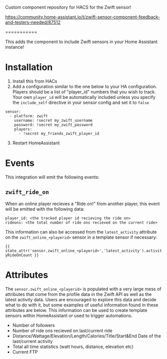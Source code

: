 Custom component repository for HACS for the Zwift sensor!

https://community.home-assistant.io/t/zwift-sensor-component-feedback-and-testers-needed/87512


===========

This adds the component to include Zwift sensors in your Home Assistant instance!

Installation
===

1. Install this from HACs
2. Add a configuration similar to the one below to your HA configuration. Players should be a list of "player_id" numbers that you wish to track. Your own `player_id` will be automatically included unless you specify the `include_self` directive in your sensor config and set it to `false`

```
sensor:
  - platform: zwift
    username: !secret my_zwift_username
    password: !secret my_zwift_password
    players:
      - !secret my_friends_zwift_player_id
```

3. Restart HomeAssistant

Events
===

This integration will emit the following events:

## `zwift_ride_on`

When an online player recieves a "Ride on!" from another player, this event will be emitted with the following data:

```
player_id: <the tracked player id recieving the ride on>
rideons: <the total number of ride ons recieved on the current ride>
```

This information can also be accessed from the `latest_activity` attribute on the `zwift_online_<playerid>` sensor in a template sensor if necessary:

`{{ state_attr('sensor.zwift_online_<playerid>','latest_activity').activityRideOnCount }}`

Attributes
===

The `sensor.zwift_online_<playerid>` is populated with a very large mess of attributes that come from the profile data in the Zwift API as well as the latest activity data. Users are encouraged to explore this data and decide what to do with it, but some examples of useful information found in these attributes are below. This information can be used to create template sensors within HomeAssistant or used to trigger automations.

* Number of followers
* Number of ride ons recieved on last/current ride
* Distance/Wattage/Elevation/Length/Calories/Title/Start&End Date of the last/current activity
* Total all time statistics (watt hours, distance, elevation etc)
* Current FTP
